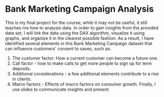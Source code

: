 # Bank Marketing Campaign Analysis
This is my final project for the course; while it may not be useful, it still teaches me how to analysis data. In order to gain insights from the provided data set, I will link the data using the DAX algorithm, visualize it using graphs, and organize it in the clearest possible fashion. As a result, I have identified several elements in this Bank Marketing Campaign dataset that can influence customers' consent to saves, such as:
1. The customer factor: How a current customer can become a future one.
2. Call factor - how to make calls to get more people to sign up for term deposits.
3. Additional considerations - a few additional elements contribute to a rise in clients.
4. Macro factors - Effects of macro factors on consumer growth.
Finally, I use slides to communicate insights and present.
